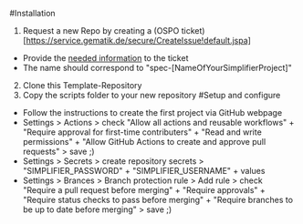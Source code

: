 #Installation
1. Request a new Repo by creating a (OSPO ticket)[https://service.gematik.de/secure/CreateIssue!default.jspa]
* Provide the [needed information](https://wiki.gematik.de/display/OSPO/GitHub+Berechtigungen#GitHubBerechtigungen-Anfordern) to the ticket
* The name should correspond to "spec-[NameOfYourSimplifierProject]"
2. Clone this Template-Repository
3. Copy the scripts folder to your new repository
#Setup and configure
* Follow the instructions to create the first project via GitHub webpage 
* Settings > Actions > check "Allow all actions and reusable workflows" + "Require approval for first-time contributers" + "Read and write permissions" + "Allow GitHub Actions to create and approve pull requests" > save ;)
* Settings > Secrets > create repository secrets > "SIMPLIFIER_PASSWORD" + "SIMPLIFIER_USERNAME" + values 
* Settings > Brances > Branch protection rule > Add rule > check "Require a pull request before merging" + "Require approvals" + "Require status checks to pass before merging" + "Require branches to be up to date before merging"  > save ;)